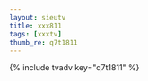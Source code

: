 ```yaml
--- 
layout: sieutv
title: xxx811
tags: [xxxtv]
thumb_re: q7t1811
---
```

{% include tvadv key="q7t1811" %} 
